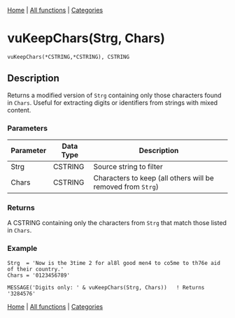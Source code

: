 [Home](../index.md) | [All functions](index.md) | [Categories](../categories/index.md)

# vuKeepChars(Strg, Chars)

```Prototype
vuKeepChars(*CSTRING,*CSTRING), CSTRING
```


## Description
Returns a modified version of `Strg` containing only those characters found in `Chars`. Useful for extracting digits or identifiers from strings with mixed content.

### Parameters

| Parameter | Data Type | Description                                                   |
|-----------|-----------|---------------------------------------------------------------|
| Strg      | CSTRING   | Source string to filter                                       |
| Chars     | CSTRING   | Characters to keep (all others will be removed from `Strg`)   |

### Returns
A CSTRING containing only the characters from `Strg` that match those listed in `Chars`.

### Example

```Clarion
Strg  = 'Now is the 3time 2 for al8l good men4 to co5me to th76e aid of their country.'
Chars = '0123456789'

MESSAGE('Digits only: ' & vuKeepChars(Strg, Chars))   ! Returns '3284576'
```

[Home](../index.md) | [All functions](index.md) | [Categories](../categories/index.md)
